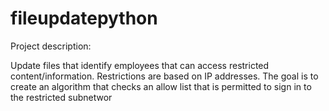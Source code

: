# fileupdatepython
Project description:


Update files that identify employees that can access restricted content/information. Restrictions are based on IP addresses. The goal is to create an algorithm that checks an allow list that is permitted to sign in to the restricted subnetwor

